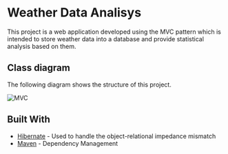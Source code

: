 # Weather Data Analisys
This project is a web application developed using the MVC pattern which is intended to store weather data into a database and provide statistical analysis based on them.

## Class diagram
The following diagram shows the structure of this project.

![MVC](https://user-images.githubusercontent.com/19633559/57988416-47334d80-7a8e-11e9-879d-3a755c2b189c.jpg)


## Built With

* [Hibernate](https://hibernate.org/orm/documentation/5.4/) - Used to handle the object-relational impedance mismatch
* [Maven](https://maven.apache.org/) - Dependency Management
